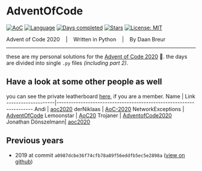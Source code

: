 # AdventOfCode

[![AoC](https://img.shields.io/badge/Advent%20of%20Code-2020-8803ec?style=for-the-badge)](https://adventofcode.com/)
[![Language](https://img.shields.io/badge/Powered%20by-Python-ff69b4?style=for-the-badge)](https://en.wikipedia.org/wiki/Python_(programming_language))
[![Days completed](https://img.shields.io/badge/Survived%20Days-8-red?style=for-the-badge)](https://github.com/daanbreur/AdventofCode/find/master)
[![Stars](https://img.shields.io/badge/Stars%2016-yellow?style=for-the-badge)](https://github.com/daanbreur/AdventofCode/find/master)
[![License: MIT](https://img.shields.io/github/license/daanbreur/AdventofCode?style=for-the-badge)](https://mit-license.org/)

Advent of Code 2020 &nbsp;&nbsp; | &nbsp;&nbsp; Written in Python &nbsp;&nbsp; | &nbsp;&nbsp; By Daan Breur
- - - -

these are my personal solutions for the [Advent of Code 2020](https://adventofcode.com/2020) 🎄. the days are divided into single ``.py`` files _(including part 2)_.

## Have a look at some other people as well
you can see the private leatherboard [here](https://adventofcode.com/2020/leaderboard/private/view/670567 "Link to https://adventofcode.com/"), if you are a member.
Name                | Link
--------------------|--------------------------------------------------------------------
Andi                | [aoc2020](https://github.com/andi-makes/aoc2020 "goes to the repo")
derNiklaas          | [AoC-2020](https://github.com/derNiklaas/AoC-2020 "goes to the repo")
NetworkExceptions   | [AdventOfCode](https://github.com/networkException/AdventOfCode "goes to the repo")
Lemoonstar          | [AoC20](https://github.com/LeMoonStar/AoC20 "goes to the repo")
Trojaner            | [AdventofCode2020](https://github.com/TrojanerHD/AdventofCode2020 "goes to the repo")
Jonathan Dönszelmann| [aoc2020](https://github.com/jonay2000/AoC2020 "goes to the repo")

## Previous years

- 2019 at commit `a0987dcbe36f74cfb78a89f56eddfb5ec5e2898a` ([view on github](https://github.com/daanbreur/AdventOfCode/tree/a0987dcbe36f74cfb78a89f56eddfb5ec5e2898a))
